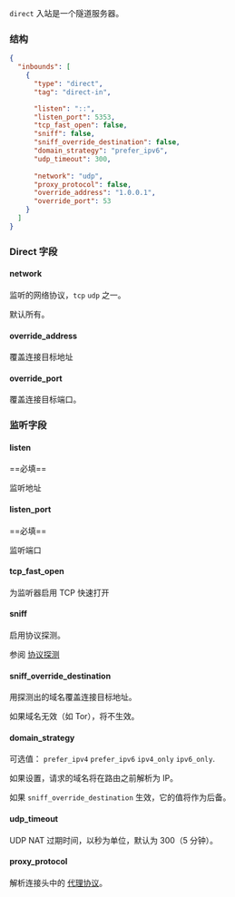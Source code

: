 `direct` 入站是一个隧道服务器。

### 结构

```json
{
  "inbounds": [
    {
      "type": "direct",
      "tag": "direct-in",

      "listen": "::",
      "listen_port": 5353,
      "tcp_fast_open": false,
      "sniff": false,
      "sniff_override_destination": false,
      "domain_strategy": "prefer_ipv6",
      "udp_timeout": 300,
      
      "network": "udp",
      "proxy_protocol": false,
      "override_address": "1.0.0.1",
      "override_port": 53
    }
  ]
}
```

### Direct 字段

#### network

监听的网络协议，`tcp` `udp` 之一。

默认所有。

#### override_address

覆盖连接目标地址

#### override_port

覆盖连接目标端口。

### 监听字段

#### listen

==必填==

监听地址

#### listen_port

==必填==

监听端口

#### tcp_fast_open

为监听器启用 TCP 快速打开

#### sniff

启用协议探测。

参阅 [协议探测](/zh/configuration/route/sniff/)

#### sniff_override_destination

用探测出的域名覆盖连接目标地址。

如果域名无效（如 Tor），将不生效。

#### domain_strategy

可选值： `prefer_ipv4` `prefer_ipv6` `ipv4_only` `ipv6_only`.

如果设置，请求的域名将在路由之前解析为 IP。

如果 `sniff_override_destination` 生效，它的值将作为后备。

#### udp_timeout

UDP NAT 过期时间，以秒为单位，默认为 300（5 分钟）。

#### proxy_protocol

解析连接头中的 [代理协议](https://www.haproxy.org/download/1.8/doc/proxy-protocol.txt)。
